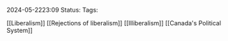 2024-05-2223:09
Status: 
Tags: 

[[Liberalism]]
[[Rejections of liberalism]]
[[Illiberalism]]
[[Canada's Political System]]
